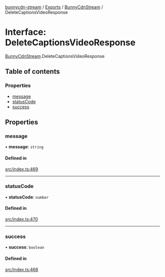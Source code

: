 [bunnycdn-stream](../README.md) / [Exports](../modules.md) / [BunnyCdnStream](../modules/BunnyCdnStream.md) / DeleteCaptionsVideoResponse

# Interface: DeleteCaptionsVideoResponse

[BunnyCdnStream](../modules/BunnyCdnStream.md).DeleteCaptionsVideoResponse

## Table of contents

### Properties

- [message](BunnyCdnStream.DeleteCaptionsVideoResponse.md#message)
- [statusCode](BunnyCdnStream.DeleteCaptionsVideoResponse.md#statuscode)
- [success](BunnyCdnStream.DeleteCaptionsVideoResponse.md#success)

## Properties

### message

• **message**: `string`

#### Defined in

[src/index.ts:469](https://github.com/dan-online/bunnycdn-stream/blob/ddcf8f3/src/index.ts#L469)

___

### statusCode

• **statusCode**: `number`

#### Defined in

[src/index.ts:470](https://github.com/dan-online/bunnycdn-stream/blob/ddcf8f3/src/index.ts#L470)

___

### success

• **success**: `boolean`

#### Defined in

[src/index.ts:468](https://github.com/dan-online/bunnycdn-stream/blob/ddcf8f3/src/index.ts#L468)
